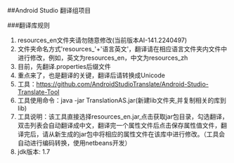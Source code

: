 ##Android Studio 翻译组项目

###翻译库规则
1. resources_en文件夹请勿随意修改(当前版本AI-141.2240497)
2. 文件夹命名方式'resources_'+'语言英文'，翻译请在相应语言文件夹内文件中进行修改，例如，英文为resources_en，中文为resources_zh
3. 目前，先翻译.properties后缀文件
4. 重点来了，也是翻译的关键，翻译后请转换成Unicode
5. 工具：https://github.com/AndroidStudioTranslate/Android-Studio-Translate-Tool
6. 工具使用命令：java -jar TranslationAS.jar(新建lib文件夹,并复制相关的库到lib)
7. 工具说明：该工具直接选择resources_en.jar,点击获取jar包目录，勾选翻译，双击列表会自动翻译成中文，翻译完一个属性文件后点击保存属性值文件，翻译完后，请从新生成的jar包中将相应的属性文件在该库中进行修改。（工具会自动进行编码转换，使用netbeans开发）
8. jdk版本: 1.7
